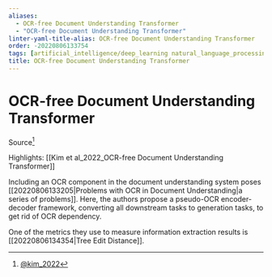 ```yaml
---
aliases:
  - OCR-free Document Understanding Transformer
  - "OCR-free Document Understanding Transformer"
linter-yaml-title-alias: OCR-free Document Understanding Transformer
order: -20220806133754
tags: [artificial_intelligence/deep_learning natural_language_processing/document_understanding]
title: OCR-free Document Understanding Transformer
---
```


# OCR-free Document Understanding Transformer

Source[^1]

Highlights: [[Kim et al_2022_OCR-free Document Understanding Transformer]]

Including an OCR component in the document understanding system poses [[20220806133205|Problems with OCR in Document Understanding|a series of problems]]. Here, the authors propose a pseudo-OCR encoder-decoder framework, converting all downstream tasks to generation tasks, to get rid of OCR dependency.

One of the metrics they use to measure information extraction results is [[20220806134354|Tree Edit Distance]].

[^1]: [@kim_2022](zotero://select/items/@kim_2022)
